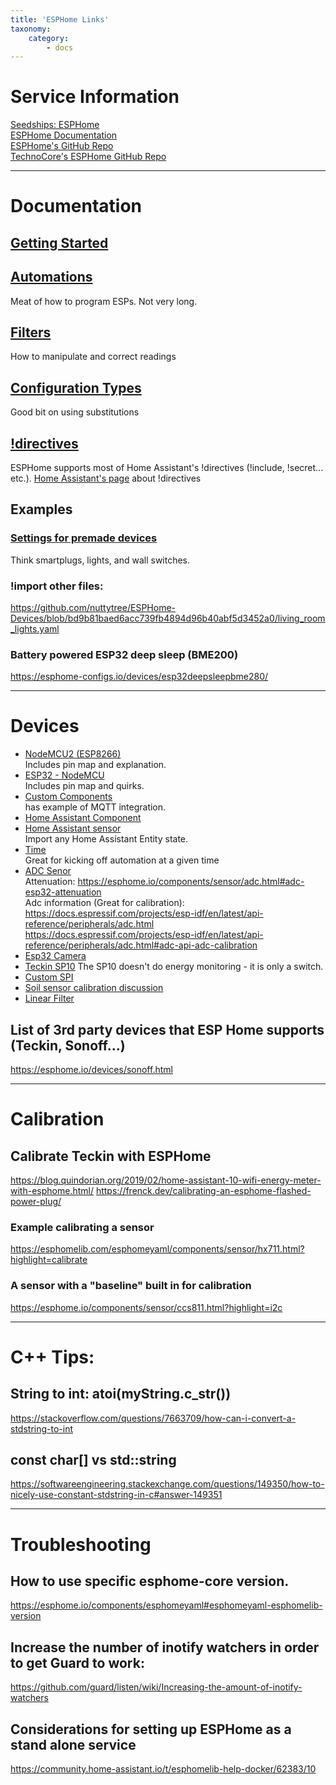 ```yaml
---
title: 'ESPHome Links'
taxonomy:
    category:
        - docs
---
```


# Service Information
[Seedships: ESPHome](../../../seedships/esphome)  
[ESPHome Documentation](https://esphome.io/)  
[ESPHome's GitHub Repo](https://github.com/esphome/esphome)  
[TechnoCore's ESPHome GitHub Repo](https://github.com/SciFiFarms/TechnoCore-ESPHome)  

---
# Documentation
## [Getting Started](https://esphome.io/guides/getting_started_hassio.html)

## [Automations](https://esphome.io/guides/automations.html)
Meat of how to program ESPs. Not very long.

## [Filters](https://esphome.io/components/sensor/index.html#sensor-filters)
How to manipulate and correct readings

## [Configuration Types](https://esphomelib.com/esphomeyaml/guides/configuration-types.html)
Good bit on using substitutions

## [!directives](https://esphome.io/guides/faq.html#tips-for-using-esphome)
ESPHome supports most of Home Assistant's !directives (!include, !secret... etc.). 
[Home Assistant's page](https://www.home-assistant.io/docs/configuration/splitting_configuration/) about !directives

## Examples

### [Settings for premade devices](https://esphome-configs.io/devices/)
Think smartplugs, lights, and wall switches.

### !import other files:
https://github.com/nuttytree/ESPHome-Devices/blob/bd9b81baed6acc739fb4894d96b40abf5d3452a0/living_room_lights.yaml

### Battery powered ESP32 deep sleep (BME200)
https://esphome-configs.io/devices/esp32deepsleepbme280/

---
# Devices
- [NodeMCU2 (ESP8266)](https://esphome.io/devices/nodemcu_esp8266.html)  
  Includes pin map and explanation.
- [ESP32 - NodeMCU](https://esphome.io/devices/nodemcu_esp32.html)  
  Includes pin map and quirks.
- [Custom Components](https://esphome.io/custom/custom_component.html)  
  has example of MQTT integration.
- [Home Assistant Component](https://esphome.io/components/api.html#api-services)  
- [Home Assistant sensor](https://esphome.io/components/sensor/homeassistant.html)  
  Import any Home Assistant Entity state.
- [Time](https://esphome.io/components/time.html)  
  Great for kicking off automation at a given time
- [ADC Senor](https://esphomelib.com/esphomeyaml/components/sensor/adc.html)  
  Attenuation: https://esphome.io/components/sensor/adc.html#adc-esp32-attenuation  
  Adc information (Great for calibration): https://docs.espressif.com/projects/esp-idf/en/latest/api-reference/peripherals/adc.html  
  https://docs.espressif.com/projects/esp-idf/en/latest/api-reference/peripherals/adc.html#adc-api-adc-calibration
- [Esp32 Camera](https://esphome.io/components/esp32_camera.html)  
- [Teckin SP10](https://github.com/arendst/Sonoff-Tasmota/wiki/Teckin-sp10)
  The SP10 doesn't do energy monitoring - it is only a switch. 
- [Custom SPI](https://esphome.io/custom/spi.html)
- [Soil sensor calibration discussion](https://www.reddit.com/r/homeassistant/comments/bqw3dw/esphome_and_home_assistant_soil_capacitance/)
- [Linear Filter](https://esphome.io/components/sensor/index.html#sensor-filter-calibrate-linear)  

## List of 3rd party devices that ESP Home supports (Teckin, Sonoff...)
https://esphome.io/devices/sonoff.html

---
# Calibration
## Calibrate Teckin with ESPHome
https://blog.quindorian.org/2019/02/home-assistant-10-wifi-energy-meter-with-esphome.html/
https://frenck.dev/calibrating-an-esphome-flashed-power-plug/

### Example calibrating a sensor
https://esphomelib.com/esphomeyaml/components/sensor/hx711.html?highlight=calibrate

### A sensor with a "baseline" built in for calibration
https://esphome.io/components/sensor/ccs811.html?highlight=i2c

---
# C++ Tips:
## String to int: atoi(myString.c_str())  
https://stackoverflow.com/questions/7663709/how-can-i-convert-a-stdstring-to-int

## const char[] vs std::string
https://softwareengineering.stackexchange.com/questions/149350/how-to-nicely-use-constant-stdstring-in-c#answer-149351

---
# Troubleshooting
## How to use specific esphome-core version.
https://esphome.io/components/esphomeyaml#esphomeyaml-esphomelib-version

## Increase the number of inotify watchers in order to get Guard to work: 
https://github.com/guard/listen/wiki/Increasing-the-amount-of-inotify-watchers

## Considerations for setting up ESPHome as a stand alone service
https://community.home-assistant.io/t/esphomelib-help-docker/62383/10
